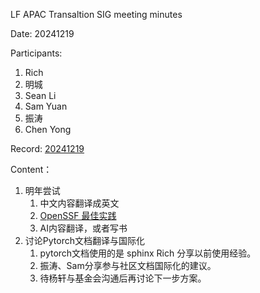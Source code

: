 
LF APAC Transaltion SIG meeting minutes

Date: 20241219

Participants:

1. Rich
2. 明城
3. Sean Li
4. Sam Yuan
5. 振涛
6. Chen Yong

Record: [20241219]()

Content：

1. 明年尝试
   1. 中文内容翻译成英文
   2. [OpenSSF 最佳实践](https://github.com/ossf/wg-best-practices-os-developers)
   3. AI内容翻译，或者写书
2. 讨论Pytorch文档翻译与国际化
   1. pytorch文档使用的是 sphinx Rich 分享以前使用经验。
   2. 振涛、Sam分享参与社区文档国际化的建议。
   3. 待杨轩与基金会沟通后再讨论下一步方案。
